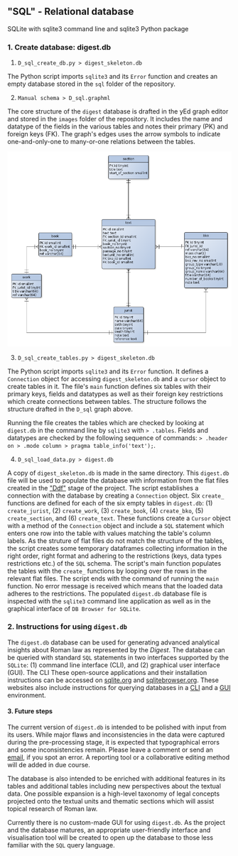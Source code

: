 ## "SQL" - Relational database

SQLite with sqlite3 command line and sqlite3 Python package

### 1. Create database: digest.db

1. `D_sql_create_db.py > digest_skeleton.db`

The Python script imports `sqlite3` and its `Error` function and creates an empty database stored in the `sql` folder of the repository.

2. `Manual schema > D_sql.graphml`

The core structure of the `digest` database is drafted in the yEd graph editor and stored in the `images` folder of the repository. It includes the name and datatype of the fields in the various tables and notes their primary (PK) and foreign keys (FK). The graph's edges uses the arrow symbols to indicate one-and-only-one to many-or-one relations between the tables.

![D_sql_graph](https://raw.githubusercontent.com/mribary/pyDigest/master/images/D_sql.png)

3. `D_sql_create_tables.py > digest_skeleton.db`

The Python script imports `sqlite3` and its `Error` function. It defines a `Connection` object for accessing `digest_skeleton.db` and a `cursor` object to create tables in it. The file's `main` function defines six tables with their primary keys, fields and datatypes as well as their foreign key restrictions which create connections between tables. The structure follows the structure drafted in the `D_sql` graph above.

Running the file creates the tables which are checked by looking at `digest.db` in the command line by `sqlite3` with `> .tables`. Fields and datatypes are checked by the following sequence of commands: `> .header on > .mode column > pragma table_info('text');`.

4. `D_sql_load_data.py > digest.db`

A copy of `digest_skeleton.db` is made in the same directory. This `digest.db` file will be used to populate the database with information from the flat files created in the ["Ddf"](https://github.com/mribary/pyDigest/blob/master/Ddf_documentation.md) stage of the project. The script establishes a connection with the database by creating a `Connection` object. Six `create_` functions are defined for each of the six empty tables in `digest.db`: (1) `create_jurist`, (2) `create_work`, (3) `create_book`, (4) `create_bko`, (5) `create_section`, and (6) `create_text`. These functions create a `Cursor` object with a method of the `Connection` object and include a `SQL` statement which enters one row into the table with values matching the table's column labels. As the struture of flat files do not match the structure of the tables, the script creates some temporary dataframes collecting information in the right order, right format and adhering to the restrictions (keys, data types restrictions etc.) of the `SQL` schema. The script's main function populates the tables with the `create_` functions by looping over the rows in the relevant flat files. The script ends with the command of running the `main` function. No error message is received which means that the loaded data adheres to the restrictions. The populated `digest.db` database file is inspected with the `sqlite3` command line application as well as in the graphical interface of `DB Browser for SQLite`.

### 2. Instructions for using `digest.db`

The `digest.db` database can be used for generating advanced analytical insights about Roman law as represented by the _Digest_. The database can be queried with standard `SQL` statements in two interfaces supported by the `SQLite`: (1) command line interface (CLI), and (2) graphical user interface (GUI). The CLI These open-source applications and their installation instructions can be accessed on [sqlite.org](https://www.sqlite.org/download.html) and [sqlitebrowser.org](https://sqlitebrowser.org/dl/). These websites also include instructions for querying databases in a [CLI](https://sqlite.org/cli.html) and a [GUI](https://github.com/sqlitebrowser/sqlitebrowser/wiki) environment.

#### 3. Future steps

The current version of `digest.db` is intended to be polished with input from its users. While major flaws and inconsistencies in the data were captured during the pre-processing stage, it is expected that typographical errors and some inconsistencies remain. Please leave a comment or send an [email](mailto:m.ribary@surrey.ac.uk), if you spot an error. A reporting tool or a collaborative editing method will de added in due course.

The database is also intended to be enriched with additional features in its tables and additional tables including new perspectives about the textual data. One possible expansion is a high-level taxonomy of legal concepts projected onto the textual units and thematic sections which will assist topical research of Roman law.

Currently there is no custom-made GUI for using `digest.db`. As the project and the database matures, an appropriate user-friendly interface and visualisation tool will be created to open up the database to those less familiar with the `SQL` query language.